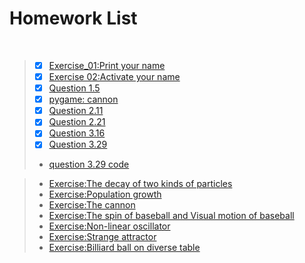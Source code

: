 # Homework List
 
>- [x] [Exercise_01:Print your name](https://github.com/tzwhu/computational_physics_N2015301020096/blob/master/print%20your%20name.md)<br>
>- [x] [Exercise 02:Activate your name](https://github.com/tzwhu/computational_physics_N2015301020096/blob/master/Activate%20your%20name.md)<br>
>- [x] [Question 1.5](https://github.com/tzwhu/computational_physics_N2015301020096/blob/master/Question%201.5.md)
>- [x] [pygame:  cannon](https://github.com/tzwhu/computational_physics_N2015301020096/blob/master/pygame.md)
>- [x] [Question 2.11](https://github.com/tzwhu/computational_physics_N2015301020096/blob/master/question2.11.md)
>- [x] [Question 2.21](https://github.com/tzwhu/computational_physics_N2015301020096/blob/master/Question%202.21.md)
>- [x] [Question 3.16](https://github.com/tzwhu/computational_physics_N2015301020096/blob/master/3.16.md)
>- [x] [Question 3.29](https://www.zybuluo.com/13277058917/note/939320)
>- [question 3.29 code](https://github.com/tzwhu/computational_physics_N2015301020096/blob/master/3.29code.txt)

>* [Exercise:The decay of two kinds of particles](https://www.zybuluo.com/mdeditor#882113)<br>
>* [Exercise:Population growth](https://www.zybuluo.com/mdeditor#882120)<br>
>* [Exercise:The cannon](https://www.zybuluo.com/mdeditor#882138)<br>
>* [Exercise:The spin of baseball and Visual motion of baseball](https://www.zybuluo.com/mdeditor#882149)<br>
>* [Exercise:Non-linear oscillator](https://www.zybuluo.com/mdeditor#882152)<br>
>* [Exercise:Strange attractor ](https://www.zybuluo.com/mdeditor#882153)<br>
>* [Exercise:Billiard ball on diverse table](https://www.zybuluo.com/mdeditor#882157)<br>
